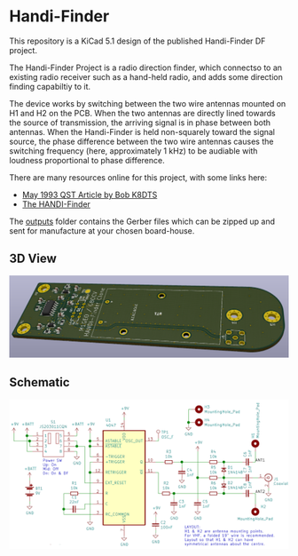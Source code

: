 # Handi-Finder
This repository is a KiCad 5.1 design of the published Handi-Finder DF project. 

The Handi-Finder Project is a radio direction finder, which connectso to an existing radio receiver such as a hand-held radio, and adds some direction finding capabiltiy to it.

The device works by switching between the two wire antennas mounted on H1 and H2 on the PCB. When the two antennas are directly lined towards the source of transmission, the arriving signal is in phase between both antennas. When the Handi-Finder is held non-squarely toward the signal source, the phase difference between the two wire antennas causes the switching frequency (here, approximately 1 kHz) to be audiable with loudness proportional to phase difference.

There are many resources online for this project, with some links here:
- [May 1993 QST Article by Bob K8DTS](https://www.ve5nn.ca/images/FoxHunt/handi-finder.pdf)
- [The HANDI-Finder](https://www.handi-finder.com/)

The [outputs](https://raw.githubusercontent.com/m1geo/handifinder/main/Outputs/) folder contains the Gerber files which can be zipped up and sent for manufacture at your chosen board-house.

## 3D View

![3D View](https://raw.githubusercontent.com/m1geo/handifinder/main/Outputs/3d_render.png "3D View")

## Schematic

![Schematic](https://raw.githubusercontent.com/m1geo/handifinder/main/Outputs/schematic.png "Schematic")

